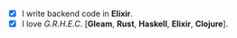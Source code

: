<table style="border: 0;border-collapse:collapse;">
<tr style="border: 0;">
<br />
  
- [x] I write backend code in **Elixir**. 
- [x] I love _G.R.H.E.C_. [**Gleam**, **Rust**, **Haskell**, **Elixir**, **Clojure**].

</td>
</tr>
</table>
